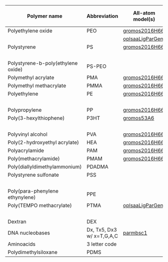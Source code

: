 
| Polymer name                  | Abbreviation            | All-atom model(s)                                                     | Coarse-grained model(s)                              |
|-------------------------------|-------------------------|-----------------------------------------------------------------------|------------------------------------------------------|
|Polyethylene oxide             |PEO                      |[gromos2016H66](polyply/data/2016H66/polyether_blocks.ff)              |[martini2](polyply/data/martini2/PEO.martini.2.itp)   |
|                               |                         |[oplsaaLigParGen](polyply/data/oplsaaLigParGen/PEO.oplsaa.LigParGen.ff)|[martini3](polyply/data/martini3/PEO.martini3.ff)     |
|Polystyrene                    |PS                       |[gromos2016H66](polyply/data/2016H66/polyvinyl_blocks.ff)              |[martini2](polyply/data/martini2/PS.martini.2.itp)    |
|                               |                         |                                                                       |[martini3](polyply/data/martini3/PS.martini3.ff)      |
|Polystyrene-b-poly(ethylene oxide)|PS-PEO                |                                                                       |[martini3](polyply/data/martini3/PS_PEO_link.ff)      |
|Polymethyl acrylate            |PMA                      |[gromos2016H66](polyply/data/2016H66/polyvinyl_blocks.ff)              |[martini3](polyply/data/martini3/PMA.martini3.ff)     |
|Polymethyl methacrylate        |PMMA                     |[gromos2016H66](polyply/data/2016H66/polyvinyl_blocks.ff)              |[martini3](polyply/data/martini3/PMMA.martini3.ff)    |
|Polyethylene                   |PE                       |[gromos2016H66](polyply/data/2016H66/polyvinyl_blocks.ff)              |[martini3](polyply/data/martini3/PE.martini3.ff)      |
|                               |                         |                                                                       |[martini2](polyply/data/martini2/PE.martini.2.itp)    |
|Polypropylene                  |PP                       |[gromos2016H66](polyply/data/2016H66/polyvinyl_blocks.ff)              |[martini2](polyply/data/martini2/PP.martini.2.itp)    |
|Poly(3-hexylthiophene)         |P3HT                     |[gromos53A6](polyply/data/gromos53A6/P3HT.gromos.53A6.ff)              |[martini2](polyply/data/martini2/P3HT.martini.2.itp)  |
|                               |                         |                                                                       |[martini3](polyply/data/martini3/P3HT.martini3.ff)    |
|Polyvinyl alcohol              |PVA                      |[gromos2016H66](polyply/data/2016H66/polyvinyl_blocks.ff)              |[martini3](polyply/data/martini3/PVA.martini3.ff)     |
|Poly(2-hydroxyethyl acrylate)  |HEA                      |[gromos2016H66](polyply/data/2016H66/polyvinyl_blocks.ff)              |                                                      |
|Polyacrylamide                 |PAM                      |[gromos2016H66](polyply/data/2016H66/polyvinyl_blocks.ff)              |                                                      |
|Poly(methacrylamide)           |PMAM                     |[gromos2016H66](polyply/data/2016H66/polyvinyl_blocks.ff)              |                                                      |
|Poly(diallyldimethylammonium)  |PDADMA                   |                                                                       |[martini2](polyply/data/martini2/PDADMA.martini.2.itp)|
|Polystyrene sulfonate          |PSS                      |                                                                       |[martini2](polyply/data/martini2/PSS.martini.2.itp)   |
|                               |                         |                                                                       |[martini3](polyply/data/martini3/PSS.martini3.ff)     |
|Poly(para-phenylene ethynylene)|PPE                      |                                                                       |[martini3](polyply/data/martini3/PPE.martini3.ff)     |
|Poly(TEMPO methacrylate)       |PTMA                     |[oplsaaLigParGen](polyply/data/oplsaaLigParGen/PTMA.oplsaa.LigParGen.ff)]|[martini3](polyply/data/martini3/PTMA.martini3.ff)  |
|                               |                         |                                                                       |[ibi_cgm3](polyply/data/ibi_cmg3/PTMA.cgm3.ibi.ff)    |
|Dextran                        |DEX                      |                                                                       |[martini3](polyply/data/martini3/dextran.martini3.ff) |
|DNA nucleobases                |Dx, Tx5, Dx3 w/ x=T,G,A,C|[parmbsc1](polyply/data/parmbsc1/dna_final.ff)                         |[martini2](polyply/data/martini2/DNA_M2.ff)           |
|Aminoacids                     |3 letter code            |                                                                       |[martini3](polyply/data/martini3/aminoacids.ff)       |
|Polydimethylsiloxane           |PDMS                     |                                                                       |[martini3](polyply/data/martini3/PDMS.martini3.ff)    |
